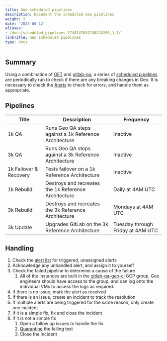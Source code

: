 ```yaml
---
title: Geo scheduled pipelines
description: Document the scheduled Geo pipelines
weight: 2
date: '2025-06-12'
aliases:
- /docs/scheduled_pipelines_1748147631746245209_1_1/
linkTitle: Geo scheduled pipelines
type: docs
---
```


## Summary

Using a combination of [GET](https://gitlab.com/gitlab-org/gitlab-environment-toolkit)
and [gitlab-qa](https://gitlab.com/gitlab-org/gitlab-qa), a series of
[scheduled pipelines](https://gitlab.com/gitlab-org/geo-team/geo-ci/-/pipeline_schedules)
are periodically run to check if there are any breaking changes in Geo. It is necessary
to check the [Alerts](https://gitlab.com/gitlab-org/geo-team/geo-ci/-/alert_management)
to check for errors, and handle them as appropriate.

## Pipelines

| Title                  | Description                                           | Frequency                         |
| -----                  | -----------                                           | ------                            |
| 1k QA                  | Runs Geo QA steps against a 1k Reference Architecture | Inactive                          |
| 3k QA                  | Runs Geo QA steps against a 3k Reference Architecture | Inactive                          |
| 1k Failover & Recovery | Tests failover on a 1k Reference Architecture         | Inactive                          |
| 1k Rebuild             | Destroys and recreates the 1k Reference Architecture  | Daily at 4AM UTC                  |
| 3k Rebuild             | Destroys and recreates the 3k Reference Architecture  | Mondays at 4AM UTC                |
| 3k Update              | Upgrades GitLab on the 3k Reference Architecture      | Tuesday through Friday at 4AM UTC |

## Handling

1. Check the [alert list](https://gitlab.com/gitlab-org/geo-team/geo-ci/-/alert_management)
   for triggered, unassigned alerts
1. Acknowledge any unhandled alert, and assign it to yourself
1. Check the failed pipeline to determine a cause of the failure
    1. All of the instances are built in the [gitlab-qa-geo-ci](https://console.cloud.google.com/home/dashboard?project=gitlab-qa-geo-ci-737c31) GCP group.
       Geo engineers should have access to the group, and can log onto the individual VMs to access the logs as required.
1. If there is no issue, mark the alert as resolved
1. If there is an issue, create an incident to track the resolution
1. If multiple alerts are being triggered for the same reason, only create one incident
1. If it is a simple fix, fix and close the incident
1. If it is not a simple fix
   1. Open a follow up issues to handle the fix
   1. [Quarantine](https://docs.gitlab.com/ee/development/testing_guide/flaky_tests.html#quarantined-tests) the failing test
   1. Close the incident
